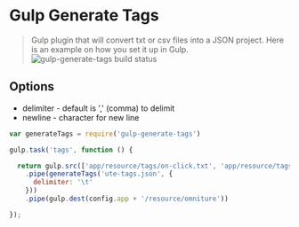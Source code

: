 Gulp Generate Tags
====================

> Gulp plugin that will convert txt or csv files into a JSON project. Here is an example on how you set it up in Gulp.
![gulp-generate-tags build status](https://travis-ci.org/crivas/gulp-generate-tags.svg?branch=master)

## Options

- delimiter - default is ',' (comma) to delimit
- newline - character for new line

```js
var generateTags = require('gulp-generate-tags')

gulp.task('tags', function () {

  return gulp.src(['app/resource/tags/on-click.txt', 'app/resource/tags/on-load.txt'])
    .pipe(generateTags('ute-tags.json', {
      delimiter: '\t'
    }))
    .pipe(gulp.dest(config.app + '/resource/omniture'))

});  
```
